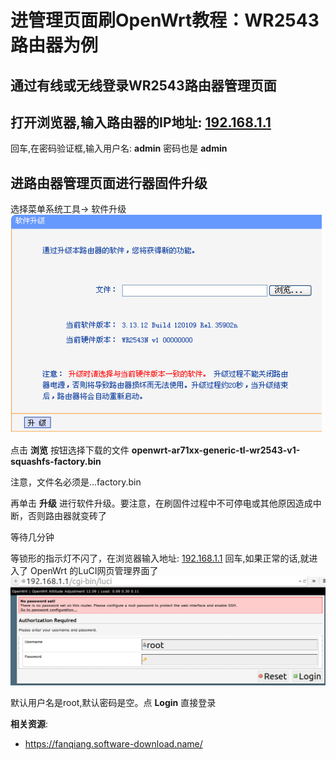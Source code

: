 进管理页面刷OpenWrt教程：WR2543路由器为例
===========================

通过有线或无线登录WR2543路由器管理页面
--------

打开浏览器,输入路由器的IP地址: [192.168.1.1](http://192.168.1.1)
--------

回车,在密码验证框,输入用户名: **admin**  密码也是 **admin**

进路由器管理页面进行器固件升级
--------

选择菜单系统工具→ 软件升级  
![路由器管理界面升级固件](images/2.2.factory-upgrade.png)

点击 **浏览** 按钮选择下载的文件 **openwrt-ar71xx-generic-tl-wr2543-v1-squashfs-factory.bin**

注意，文件名必须是...factory.bin

再单击 **升级** 进行软件升级。要注意，在刷固件过程中不可停电或其他原因造成中断，否则路由器就变砖了

等待几分钟

等锁形的指示灯不闪了，在浏览器输入地址: [192.168.1.1](http://192.168.1.1)  回车,如果正常的话,就进入了 OpenWrt 的LuCI网页管理界面了
![登录OpenWrt luCI管理界面](images/2.2.luci-login.png)

默认用户名是root,默认密码是空。点 **Login** 直接登录

**相关资源**:

- https://fanqiang.software-download.name/